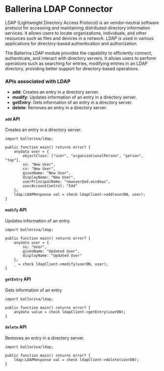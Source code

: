 Ballerina LDAP Connector
===================

LDAP (Lightweight Directory Access Protocol) is an vendor-neutral software protocol for accessing and maintaining distributed directory information services. It allows users to locate organizations, individuals, and other resources such as files and devices in a network. LDAP is used in various applications for directory-based authentication and authorization.

The Ballerina LDAP module provides the capability to efficiently connect, authenticate, and interact with directory servers. It allows users to perform operations such as searching for entries, modifying entries in an LDAP directory, providing better support for directory-based operations.

### APIs associated with LDAP

- **add**: Creates an entry in a directory server.
- **modify**: Updates information of an entry in a directory server.
- **getEntry**: Gets information of an entry in a directory server.
- **delete**: Removes an entry in a directory server.

#### `add` API

Creates an entry in a directory server.

```ballerina
import ballerina/ldap;

public function main() returns error? {
    anydata user = {
        objectClass: ["user", "organizationalPerson", "person", "top"],
        sn: "New User",
        cn: "New User",
        givenName: "New User",
        displayName: "New User",
        userPrincipalName: "newuser@ad.windows",
        userAccountControl: "544"
    };
    ldap:LDAPResponse val = check ldapClient->add(userDN, user);
}
```

#### `modify` API

Updates information of an entry.

```ballerina
import ballerina/ldap;

public function main() returns error? {
    anydata user = {
        sn: "User",
        givenName: "Updated User",
        displayName: "Updated User"
    };
    _ = check ldapClient->modify(userDN, user);
}
```

#### `getEntry` API

Gets information of an entry

```ballerina
import ballerina/ldap;

public function main() returns error? {
    anydata value = check ldapClient->getEntry(userDN);
}
```

#### `delete` API

Removes an entry in a directory server.

```ballerina
import ballerina/ldap;

public function main() returns error? {
    ldap:LDAPResponse val = check ldapClient->delete(userDN);
}
```
